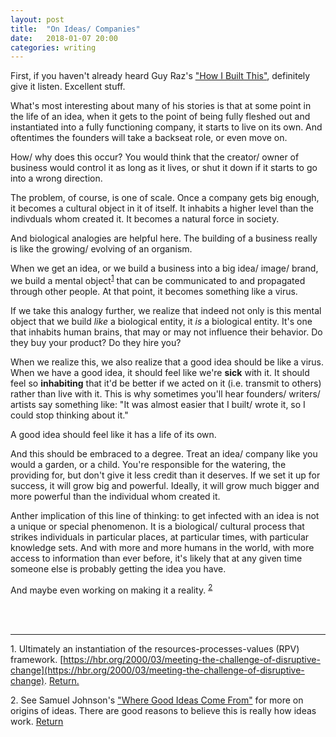 ```yaml
---
layout: post
title:  "On Ideas/ Companies"
date:   2018-01-07 20:00 
categories: writing 
---
```


First, if you haven't already heard Guy Raz's ["How I Built This"](https://www.npr.org/podcasts/510313/how-i-built-this), 
definitely give it listen. Excellent stuff. 

What's most interesting about many of his stories is that at some point in the life of an
idea, when it gets to the point of being fully fleshed out and instantiated into a fully functioning
company, it starts to live on its own. And oftentimes the founders will take a backseat role, or
even move on.  

How/ why does this occur? You would think that the creator/ owner of business would control it
as long as it lives, or shut it down if it starts to go into a wrong direction. 

The problem, of course, is one of scale. Once a company gets big enough, it becomes a cultural
object in it of itself. It inhabits a higher level than the indivduals whom created it. It becomes 
a natural force in society. 

And biological analogies are helpful here. The building of a business really is like the growing/ 
evolving of an organism. 

When we get an idea, or we build a business into a big idea/ image/ brand, we build a mental 
object<sup id="a1">[1](#f1)</sup> that can be communicated to and propagated through other people.
At that point, it becomes something like a virus. 

If we take this analogy further, we realize that indeed not only is this mental object that we
build *like* a biological entity, it *is* a biological entity. It's one that inhabits human brains,
that may or may not influence their behavior. Do they buy your product? Do they hire you?

When we realize this, we also realize that a good idea should be like a virus. When we have a good idea, 
it should feel like we're **sick** with it. It should feel so **inhabiting** that it'd be better if we acted 
on it (i.e. transmit to others) rather than live with it. This is why sometimes you'll hear founders/ 
writers/ artists say something like: "It was almost easier that I built/ wrote it, so I could stop thinking 
about it." 

A good idea should feel like it has a life of its own. 

And this should be embraced to a degree. Treat an idea/ company like you would a garden, or a child. You're 
responsible for the watering, the providing for, but don't give it less credit than it deserves. If we set it 
up for success, it will grow big and powerful. Ideally, it will grow much bigger and more powerful than the individual
whom created it.

Anther implication of this line of thinking: to get infected with an idea is not a unique or special phenomenon. 
It is a biological/ cultural process that strikes individuals in particular places, at particular times, with 
particular knowledge sets. And with more and more humans in the world, with more access to information than ever 
before, it's likely that at any given time someone else is probably getting the idea you have. 

And maybe even working on making it a reality. <sup id="a1">[2](#f2)</sup> 

<br>
<br>

------- 

<a name="f1">1.</a> Ultimately an instantiation of the resources-processes-values (RPV) framework. [https://hbr.org/2000/03/meeting-the-challenge-of-disruptive-change](https://hbr.org/2000/03/meeting-the-challenge-of-disruptive-change). [Return.](#a1)

<a name="f2">2.</a> See Samuel Johnson's ["Where Good Ideas Come From"](https://hbr.org/2000/03/meeting-the-challenge-of-disruptive-change) 
for more on origins of ideas. There are good reasons to believe this is really how ideas work. [Return](#a2) 


